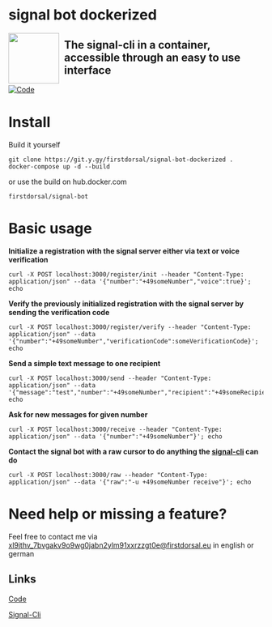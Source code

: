 # signal bot dockerized
<img draggable="none" src="https://git.y.gy/firstdorsal/signal-bot-dockerized/-/raw/master/logo.jpg" style="float:left; margin-right:10px;" height="100"> 

## The signal-cli in a container, accessible through an easy to use interface

[![Code](https://ico.y.gy/website?down_color=red&down_message=offline&label=repository&up_color=success&up_message=online&url=https%3A%2F%2Fgit.y.gy%2Ffirstdorsal%2Fsignal-bot-dockerized&style=flat-square&logo=gitlab)](https://git.y.gy/firstdorsal/signal-bot-dockerized/)


# Install

Build it yourself
```
git clone https://git.y.gy/firstdorsal/signal-bot-dockerized .
docker-compose up -d --build
```
or use the build on hub.docker.com
```
firstdorsal/signal-bot
```
# Basic usage

**Initialize a registration with the signal server either via text or voice verification**

```
curl -X POST localhost:3000/register/init --header "Content-Type: application/json" --data '{"number":"+49someNumber","voice":true}'; echo
```

**Verify the previously initialized registration with the signal server by sending the verification code**

```
curl -X POST localhost:3000/register/verify --header "Content-Type: application/json" --data '{"number":"+49someNumber","verificationCode":someVerificationCode}'; echo
```

**Send a simple text message to one recipient**

```
curl -X POST localhost:3000/send --header "Content-Type: application/json" --data '{"message":"test","number":"+49someNumber","recipient":"+49someRecipientNumber"}'; echo
```

**Ask for new messages for given number**

```
curl -X POST localhost:3000/receive --header "Content-Type: application/json" --data '{"number":"+49someNumber"}'; echo
```

**Contact the signal bot with a raw cursor to do anything the [signal-cli](https://github.com/AsamK/signal-cli) can do**


```
curl -X POST localhost:3000/raw --header "Content-Type: application/json" --data '{"raw":"-u +49someNumber receive"}'; echo
```



# Need help or missing a feature?
Feel free to contact me via [xl9jthv_7bvgakv9o9wg0jabn2ylm91xxrzzgt0e@firstdorsal.eu](mailto:xl9jthv_7bvgakv9o9wg0jabn2ylm91xxrzzgt0e@y.gy) in english or german

## Links
[Code](https://git.y.gy/firstdorsal/signal-bot-dockerized)

[Signal-Cli](https://github.com/AsamK/signal-cli)

